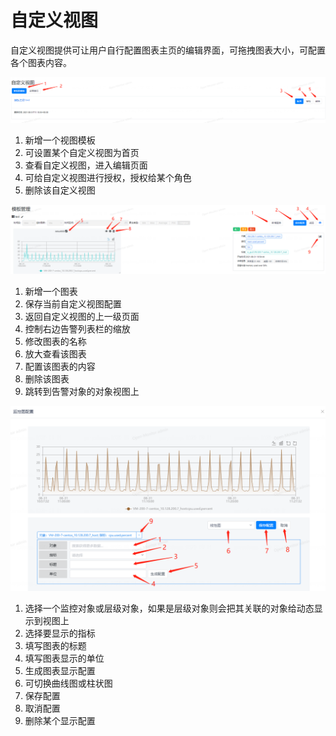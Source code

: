 # 自定义视图

自定义视图提供可让用户自行配置图表主页的编辑界面，可拖拽图表大小，可配置各个图表内容。

![自定义视图页面01](images/open-monitor/user_guide_11.png)

1. 新增一个视图模板
1. 可设置某个自定义视图为首页
1. 查看自定义视图，进入编辑页面
1. 可给自定义视图进行授权，授权给某个角色
1. 删除该自定义视图

![自定义视图页面02](images/open-monitor/user_guide_12.png)

1. 新增一个图表
1. 保存当前自定义视图配置
1. 返回自定义视图的上一级页面
1. 控制右边告警列表栏的缩放
1. 修改图表的名称
1. 放大查看该图表
1. 配置该图表的内容
1. 删除该图表
1. 跳转到告警对象的对象视图上

![自定义视图页面03](images/open-monitor/user_guide_13.png)

1. 选择一个监控对象或层级对象，如果是层级对象则会把其关联的对象给动态显示到视图上
1. 选择要显示的指标
1. 填写图表的标题
1. 填写图表显示的单位
1. 生成图表显示配置
1. 可切换曲线图或柱状图
1. 保存配置
1. 取消配置
1. 删除某个显示配置
